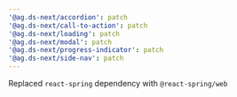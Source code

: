 ```yaml
---
'@ag.ds-next/accordion': patch
'@ag.ds-next/call-to-action': patch
'@ag.ds-next/loading': patch
'@ag.ds-next/modal': patch
'@ag.ds-next/progress-indicator': patch
'@ag.ds-next/side-nav': patch
---
```


Replaced `react-spring` dependency with `@react-spring/web`
